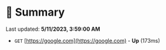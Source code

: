 # 📖 Summary
Last updated: **5/11/2023, 3:59:00 AM**

- `GET` [https://google.com](https://google.com) - **Up** (173ms)
